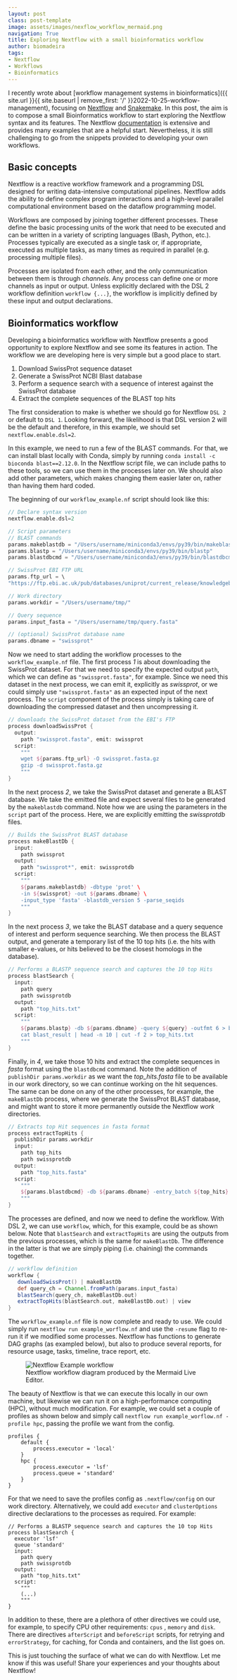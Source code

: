 ```yaml
---
layout: post
class: post-template
image: assets/images/nexflow_workflow_mermaid.png
navigation: True
title: Exploring Nextflow with a small bioinformatics workflow
author: biomadeira
tags:
- Nextflow
- Workflows
- Bioinformatics
---
```


I recently wrote about 
[workflow management systems in bioinformatics]({{ site.url }}{{ site.baseurl | remove_first: '/' }}2022-10-25-workflow-management),
focusing on [Nextflow](https://www.nextflow.io/) and [Snakemake](https://snakemake.readthedocs.io/en/stable/). 
In this post, the aim is to compose a small Bioinformatics workflow to start exploring
the Nextflow syntax and its features. 
The Nextflow [documentation](https://www.nextflow.io/docs/latest/index.html) 
is extensive and provides many examples that are a helpful start.
Nevertheless, it is still challenging to go from the snippets provided to developing your own workflows.

## Basic concepts

Nextflow is a reactive workflow framework and a programming DSL designed for writing data-intensive computational
pipelines. Nextflow adds the ability to define complex program interactions and a high-level parallel 
computational environment based on the dataflow programming model.

Workflows are composed by joining together different processes. 
These define the basic processing units of the work that need to be executed and can be written in a variety of
scripting languages (Bash, Python, etc.). 
Processes typically are executed as a single task or, if appropriate,
executed as multiple tasks, as many times as required in parallel
(e.g. processing multiple files).

Processes are isolated from each other, and the only communication between them is through *channels*.
Any process can define one or more channels as input or output.
Unless explicitly declared with the DSL 2 workflow definition `workflow {...}`, 
the workflow is implicitly defined by these input and output declarations.

## Bioinformatics workflow

Developing a bioinformatics workflow with Nextflow presents a good opportunity to
explore Nextflow and see some its features in action.
The workflow we are developing here is very simple but a good place to start.

1. Download SwissProt sequence dataset
2. Generate a SwissProt NCBI Blast database
3. Perform a sequence search with a sequence of interest against the SwissProt database
4. Extract the complete sequences of the BLAST top hits

The first consideration to make is whether we should go for Nextflow `DSL 2` or default to `DSL 1`.
Looking forward, the likelihood is that DSL version 2 will be the default and therefore, in this example, we should 
set `nextflow.enable.dsl=2`. 

In this example, we need to run a few of the BLAST commands. For that, we can install blast locally with Conda, 
simply by running `conda install -c bioconda blast==2.12.0`. 
In the Nextflow script file, we can include paths to these 
tools, so we can use them in the processes later on. We should also add other parameters, 
which makes changing them easier later on, rather than having them hard coded.

The beginning of our `workflow_example.nf` script should look like this:

```groovy
// Declare syntax version
nextflow.enable.dsl=2

// Script parameters
// BLAST commands
params.makeblastdb = "/Users/username/miniconda3/envs/py39/bin/makeblastdb"
params.blastp = "/Users/username/miniconda3/envs/py39/bin/blastp"
params.blastdbcmd = "/Users/username/miniconda3/envs/py39/bin/blastdbcmd"

// SwissProt EBI FTP URL
params.ftp_url = \
"https://ftp.ebi.ac.uk/pub/databases/uniprot/current_release/knowledgebase/complete/uniprot_sprot.fasta.gz"

// Work directory
params.workdir = "/Users/username/tmp/"

// Query sequence
params.input_fasta = "/Users/username/tmp/query.fasta"

// (optional) SwissProt database name
params.dbname = "swissprot"
```

Now we need to start adding the workflow processes to the `workflow_example.nf` file. 
The first process *1* is about downloading the SwissProt dataset. For that we need to specify the 
expected output `path`, which we can define as `"swissprot.fasta"`, for example. 
Since we need this dataset in the next process, we can emit it, explicitly as *swissprot*, or we could 
simply use `"swissprot.fasta"` as an expected input of the next process. The `script` component of the process
simply is taking care of downloading the compressed dataset and then uncompressing it.

```groovy
// downloads the SwissProt dataset from the EBI's FTP
process downloadSwissProt {
  output:
    path "swissprot.fasta", emit: swissprot
  script:
    """
    wget ${params.ftp_url} -O swissprot.fasta.gz
    gzip -d swissprot.fasta.gz
    """
}
```

In the next process *2*, we take the SwissProt dataset and generate a BLAST database. We take the emitted file and 
expect several files to be generated by the `makeblastdb` command. Note how we are using the parameters in the 
`script` part of the process. Here, we are explicitly emitting the *swissprotdb* files.

```groovy
// Builds the SwissProt BLAST database
process makeBlastDb {
  input:
    path swissprot
  output:
    path "swissprot*", emit: swissprotdb
  script:
    """
    ${params.makeblastdb} -dbtype 'prot' \
    -in ${swissprot} -out ${params.dbname} \
    -input_type 'fasta' -blastdb_version 5 -parse_seqids
    """
}
```

In the next process *3*, we take the BLAST database and a query sequence of interest and perform sequence searching.
We then process the BLAST output, and generate a temporary list of the 10 top hits (i.e. the hits with smaller e-values,
or hits believed to be the closest homologs in the database).

```groovy
// Performs a BLASTP sequence search and captures the 10 top Hits
process blastSearch {
  input:
    path query
    path swissprotdb
  output:
    path "top_hits.txt"
  script:
    """
    ${params.blastp} -db ${params.dbname} -query ${query} -outfmt 6 > blast_result
    cat blast_result | head -n 10 | cut -f 2 > top_hits.txt
    """
}
```

Finally, in *4*, we take those 10 hits and extract the complete sequences in *fasta* format using the `blastdbcmd`
command. Note the addition of `publishDir params.workdir` as we want the *top_hits.fasta* file to be available 
in our work directory, so we can continue working on the hit sequences. The same can be done on any of the 
other processes, for example, the `makeBlastDb` process, where we generate the SwissProt BLAST database, and 
might want to store it more permanently outside the Nextflow *work* directories.

```groovy
// Extracts top Hit sequences in fasta format
process extractTopHits {
  publishDir params.workdir
  input:
    path top_hits
    path swissprotdb
  output:
    path "top_hits.fasta"
  script:
    """
    ${params.blastdbcmd} -db ${params.dbname} -entry_batch ${top_hits} > top_hits.fasta
    """
}
```

The processes are defined, and now we need to define the workflow. With DSL 2, we can use `workflow`, which, for this
example, could be as shown below. Note that `blastSearch` and `extractTopHits` are using the outputs from the 
previous processes, which is the same for `makeBlastDb`. The difference in the latter is that we are simply 
piping (i.e. chaining) the commands together. 

```groovy
// workflow definition
workflow {
   downloadSwissProt() | makeBlastDb
   def query_ch = Channel.fromPath(params.input_fasta)
   blastSearch(query_ch, makeBlastDb.out)
   extractTopHits(blastSearch.out, makeBlastDb.out) | view
}
```

The `workflow_example.nf` file is now complete and ready to use. We could simply run
`nextflow run example_worflow.nf` and use the `-resume` flag to re-run it if we modified some processes.
Nextflow has functions to generate DAG graphs (as exampled below), but also to produce several reports,
for resource usage, tasks, timeline, trace report, etc.

<figure class="kg-card kg-image-card kg-width-wide kg-card-hascaption">
    <img src="assets/images/nexflow_workflow_mermaid.png" class="kg-image" alt="Nextflow Example workflow">
    <figcaption>Nextflow workflow diagram produced by the Mermaid Live Editor.</figcaption>
</figure>

The beauty of Nextflow is that we can execute this locally in our own machine, but likewise we can run it on a
high-performance computing (HPC), without much modification. 
For example, we could set a couple of profiles as shown below and simply call
`nextflow run example_worflow.nf -profile hpc`, passing the profile we want from the config.

```config
profiles {
    default {
        process.executor = 'local'
    }
    hpc {
        process.executor = 'lsf'
        process.queue = 'standard'
    }
}
```

For that we need to save the profiles config as `.nextflow/config` on our work directory.
Alternatively, we could add `executor` and `clusterOptions` directive declarations to the processes as required. 
For example:

```shell
// Performs a BLASTP sequence search and captures the 10 top Hits
process blastSearch {
  executor 'lsf'
  queue 'standard'
  input:
    path query
    path swissprotdb
  output:
    path "top_hits.txt"
  script:
    """
    (...)
    """
}
```

In addition to these, there are a plethora of other directives we could use, for example, to specify
CPU other requirements: `cpus` , `memory` and `disk`. 
There are directives `afterScript` and `beforeScript` scripts,
for retrying and `errorStrategy`, for caching, for Conda and containers, and the list goes on.

This is just touching the surface of what we can do with Nextflow. 
Let me know if this was useful! 
Share your experiences and your thoughts about Nextflow!
